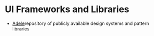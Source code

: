 # UI Frameworks and Libraries


- [Adele](https://adele.uxpin.com/)repository of publicly available design systems and pattern libraries
